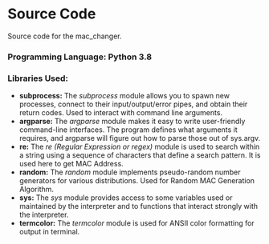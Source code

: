 # Source Code

Source code for the mac_changer.

### Programming Language: Python 3.8

### Libraries Used:
- **subprocess:** The *subprocess* module allows you to spawn new processes, connect to their
input/output/error pipes, and obtain their return codes. Used to interact with command line
arguments.
- **argparse:** The *argparse* module makes it easy to write user-friendly command-line interfaces. The
program defines what arguments it requires, and argparse will figure out how to parse those out of
sys.argv.
- **re:** The *re (Regular Expression or regex)* module is used to search within a string using a sequence
of characters that define a search pattern. It is used here to get MAC Address.
- **random:** The *random* module implements pseudo-random number generators for various
distributions. Used for Random MAC Generation Algorithm.
- **sys:** The *sys* module provides access to some variables used or maintained by the interpreter and
to functions that interact strongly with the interpreter.
- **termcolor:** The *termcolor* module is used for ANSII color formatting for
output in terminal.
